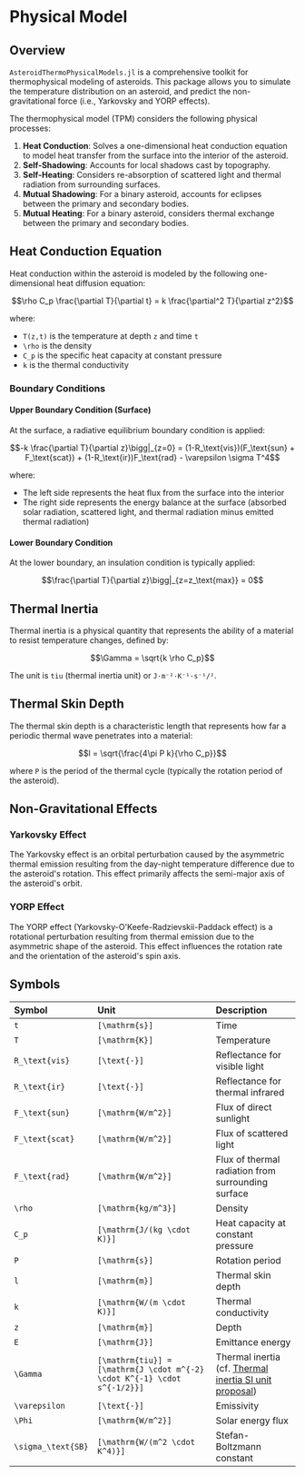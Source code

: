 # Physical Model

## Overview

`AsteroidThermoPhysicalModels.jl` is a comprehensive toolkit for thermophysical modeling of asteroids. This package allows you to simulate the temperature distribution on an asteroid, and predict the non-gravitational force (i.e., Yarkovsky and YORP effects).

The thermophysical model (TPM) considers the following physical processes:

1. **Heat Conduction**: Solves a one-dimensional heat conduction equation to model heat transfer from the surface into the interior of the asteroid.
2. **Self-Shadowing**: Accounts for local shadows cast by topography.
3. **Self-Heating**: Considers re-absorption of scattered light and thermal radiation from surrounding surfaces.
4. **Mutual Shadowing**: For a binary asteroid, accounts for eclipses between the primary and secondary bodies.
5. **Mutual Heating**: For a binary asteroid, considers thermal exchange between the primary and secondary bodies.

## Heat Conduction Equation

Heat conduction within the asteroid is modeled by the following one-dimensional heat diffusion equation:

```math
\rho C_p \frac{\partial T}{\partial t} = k \frac{\partial^2 T}{\partial z^2}
```

where:
- ``T(z,t)`` is the temperature at depth ``z`` and time ``t``
- ``\rho`` is the density
- ``C_p`` is the specific heat capacity at constant pressure
- ``k`` is the thermal conductivity

### Boundary Conditions

#### Upper Boundary Condition (Surface)

At the surface, a radiative equilibrium boundary condition is applied:

```math
-k \frac{\partial T}{\partial z}\bigg|_{z=0} = (1-R_\text{vis})(F_\text{sun} + F_\text{scat}) + (1-R_\text{ir})F_\text{rad} - \varepsilon \sigma T^4
```

where:
- The left side represents the heat flux from the surface into the interior
- The right side represents the energy balance at the surface (absorbed solar radiation, scattered light, and thermal radiation minus emitted thermal radiation)

#### Lower Boundary Condition

At the lower boundary, an insulation condition is typically applied:

```math
\frac{\partial T}{\partial z}\bigg|_{z=z_\text{max}} = 0
```

## Thermal Inertia

Thermal inertia is a physical quantity that represents the ability of a material to resist temperature changes, defined by:

```math
\Gamma = \sqrt{k \rho C_p}
```

The unit is `tiu` (thermal inertia unit) or `J·m⁻²·K⁻¹·s⁻¹/²`.

## Thermal Skin Depth

The thermal skin depth is a characteristic length that represents how far a periodic thermal wave penetrates into a material:

```math
l = \sqrt{\frac{4\pi P k}{\rho C_p}}
```

where ``P`` is the period of the thermal cycle (typically the rotation period of the asteroid).

## Non-Gravitational Effects

### Yarkovsky Effect

The Yarkovsky effect is an orbital perturbation caused by the asymmetric thermal emission resulting from the day-night temperature difference due to the asteroid's rotation. This effect primarily affects the semi-major axis of the asteroid's orbit.

### YORP Effect

The YORP effect (Yarkovsky-O'Keefe-Radzievskii-Paddack effect) is a rotational perturbation resulting from thermal emission due to the asymmetric shape of the asteroid. This effect influences the rotation rate and the orientation of the asteroid's spin axis.

## Symbols

| Symbol | Unit | Description |
| :----- | :--- | :---------- |
| ``t`` | ``[\mathrm{s}]`` | Time |
| ``T`` | ``[\mathrm{K}]`` | Temperature |
| ``R_\text{vis}`` | ``[\text{-}]`` | Reflectance for visible light |
| ``R_\text{ir}`` | ``[\text{-}]`` | Reflectance for thermal infrared |
| ``F_\text{sun}`` | ``[\mathrm{W/m^2}]`` | Flux of direct sunlight |
| ``F_\text{scat}`` | ``[\mathrm{W/m^2}]`` | Flux of scattered light |
| ``F_\text{rad}`` | ``[\mathrm{W/m^2}]`` | Flux of thermal radiation from surrounding surface |
| ``\rho`` | ``[\mathrm{kg/m^3}]`` | Density |
| ``C_p`` | ``[\mathrm{J/(kg \cdot K)}]`` | Heat capacity at constant pressure |
| ``P`` | ``[\mathrm{s}]`` | Rotation period |
| ``l`` | ``[\mathrm{m}]`` | Thermal skin depth |
| ``k`` | ``[\mathrm{W/(m \cdot K)}]`` | Thermal conductivity |
| ``z`` | ``[\mathrm{m}]`` | Depth |
| ``E`` | ``[\mathrm{J}]`` | Emittance energy |
| ``\Gamma`` | ``[\mathrm{tiu}] = [\mathrm{J \cdot m^{-2} \cdot K^{-1} \cdot s^{-1/2}}]`` | Thermal inertia (cf. [Thermal inertia SI unit proposal](https://nathaniel.putzig.com/research/tiu.html)) |
| ``\varepsilon`` | ``[\text{-}]`` | Emissivity |
| ``\Phi`` | ``[\mathrm{W/m^2}]`` | Solar energy flux |
| ``\sigma_\text{SB}`` | ``[\mathrm{W/(m^2 \cdot K^4)}]`` | Stefan-Boltzmann constant |
